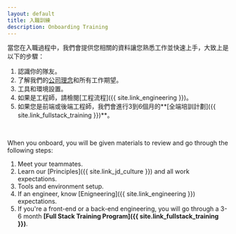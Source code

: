 ```yaml
---
layout: default
title: 入職訓練
description: Onboarding Training
---
```


當您在入職過程中，我們會提供您相關的資料讓您熟悉工作並快速上手，大致上是以下的步驟：

1. 認識你的隊友。
1. 了解我們的[公司理念]({{site.link_jd_culture}})和所有工作期望。
1. 工具和環境設置。
1. 如果是工程師，請檢閱[工程流程]({{ site.link_engineering }})。
1. 如果您是前端或後端工程師，我們會進行3到6個月的**[全端培訓計劃]({{ site.link_fullstack_training }})**。

<br>

When you onboard, you will be given materials to review and go through the following steps:

1. Meet your teammates.
1. Learn our [Principles]({{ site.link_jd_culture }}) and all work expectations.
1. Tools and environment setup.
1. If an engineer, know [Enigneering]({{ site.link_engineering }}) expectations.
1. If you're a front-end or a back-end engineering, you will go through a 3-6 month **[Full Stack Training Program]({{ site.link_fullstack_training }})**. 